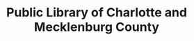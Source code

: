 ---
layout: repo
title: "Public Library of Charlotte and Mecklenburg County"
id: 4717
permalink: repos/4717/
---
